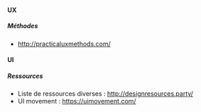 #### UX
##### Méthodes
- http://practicaluxmethods.com/

#### UI
##### Ressources
- Liste de ressources diverses : http://designresources.party/
- UI movement : https://uimovement.com/
